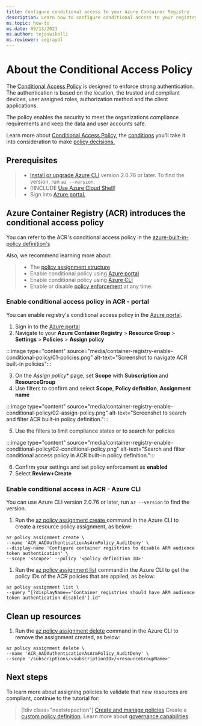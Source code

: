```yaml
---
title: Configure conditional access to your Azure Container Registry
description: Learn how to configure conditional access to your registry by using Azure CLI and Azure portal.
ms.topic: how-to
ms.date: 09/13/2021
ms.author: tejaswikolli
ms.reviewer: cegraybl 
---
```

# About the Conditional Access Policy

The [Conditional Access Policy](/azure/active-directory/conditional-access/overview.md) is designed to enforce strong authentication. The authentication is based on the location, the trusted and compliant devices, user assigned roles, authorization method and the client applications. 

The policy enables the security to meet the organizations compliance requirements and keep the data and user accounts safe.

Learn more about [Conditional Access Policy](/azure/active-directory/conditional-access/overview.md), the [conditions](/azure/active-directory/conditional-access/overview.md#common-signals,) you'll take it into consideration to make [policy decisions.](/azure/active-directory/conditional-access/overview.md#common-decisions)

## Prerequisites

>* [Install or upgrade Azure CLI](/cli/azure/install-azure-cli) version 2.0.76 or later. To find the version, run `az --version`.
>* [!INCLUDE [Use Azure Cloud Shell](cloud-shell-try-it-no-header.md)]
>* Sign into [Azure portal.](https://portal.azure.com) 

## Azure Container Registry (ACR) introduces the conditional access policy

You can refer to the ACR's conditional access policy in the [azure-built-in-policy definition's](policy-reference.md) 

Also, we recommend learning more about:

>* The [policy assignment structure](/azure/governance/policy/concepts/assignment-structure#enforcement-mode)
>* Enable conditional policy using [Azure portal](../governance/policy/assign-policy-portal.md) 
>* Enable conditional policy using [Azure CLI](../governance/policy/assign-policy-azurecli.md)
>*  Enable or disable [policy enforcement](../governance/policy/concepts/assignment-structure.md#enforcement-mode) at any time.
### Enable conditional access policy in ACR - portal

You can enable registry's conditional access policy in the [Azure portal](https://portal.azure.com). 

1. Sign in to the [Azure portal](https://portal.azure.com) 
2. Navigate to your **Azure Container Registry** > **Resource Group** > **Settings** > **Policies** > **Assign policy**
 
:::image type="content" source="media/container-registry-enable-conditional-policy/01-policies.png" alt-text="Screenshot to navigate ACR built-in policies":::

3. On the *Assign policy** page, set **Scope** with **Subscription** and **ResourceGroup**
4. Use filters to confirm and select **Scope**, **Policy definition**, **Assignment name**

:::image type="content" source="media/container-registry-enable-conditional-policy/02-assign-policy.png" alt-text="Screenshot to search and filter ACR built-in policy definition.":::

5. Use the filters to limit compliance states or to search for policies

:::image type="content" source="media/container-registry-enable-conditional-policy/02-conditional-policy.png" alt-text="Search and filter conditional access policy in ACR built-in policy definition.":::

6. Confirm your settings and set policy enforcement as **enabled**
7. Select **Review+Create**

### Enable conditional access in ACR - Azure CLI

You can use Azure CLI version 2.0.76 or later, run `az --version` to find the version. 

1. Run the [az policy assignment create ](/cli/azure/policy/assignment#az-policy-assignment-create) command in the Azure CLI to create a resource policy assignment, as below:

```azurecli-interactive
az policy assignment create \ 
--name 'ACR_AADAuthenticationAsArmPolicy_AuditDeny' \
--display-name 'Configure container registries to disable ARM audience token authentication' \
--scope '<scope>' --policy '<policy definition ID>'
```

1. Run the [az policy assignment list](/cli/azure/policy/assignment#az-policy-assignment-list) command in the Azure CLI to get the policy IDs of the ACR policies that are applied, as below:

```azurecli-interactive
az policy assignment list \
--query "[?displayName=='Container registries should have ARM audience token authentication disabled'].id"
```

## Clean up resources

1. Run the [az policy assignment delete](/cli/azure/policy/assignment#az-policy-assignment-delete) command in the Azure CLI to remove the assignment created, as below:

```azurecli-interactive
az policy assignment delete \
--name 'ACR_AADAuthenticationAsArmPolicy_AuditDeny' \
--scope '/subscriptions/<subscriptionID>/<resourceGroupName>'
```

## Next steps

To learn more about assigning policies to validate that new resources are compliant, continue to the
tutorial for:

> [!div class="nextstepaction"]
> [Create and manage policies](../tutorials/create-and-manage.md)
> Create a [custom policy definition](../governance/policy/tutorials/create-custom-policy-definition.md).
> Learn more about [governance capabilities](../governance/index.yml).